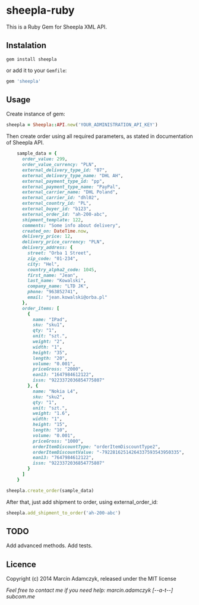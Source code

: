 sheepla-ruby
===================

This is a Ruby Gem for Sheepla XML API.

## Instalation

```console
gem install sheepla
```

or add it to your `Gemfile`:

```ruby
gem 'sheepla'
```

## Usage

Create instance of gem:

```ruby
sheepla = Sheepla::API.new('YOUR_ADMINISTRATION_API_KEY')
```

Then create order using all required parameters, as stated in documentation of Sheepla API.

```ruby
    sample_data = {
      order_value: 299,
      order_value_currency: "PLN",
      external_delivery_type_id: "07",
      external_delivery_type_name: "DHL AH",
      external_payment_type_id: "pp",
      external_payment_type_name: "PayPal",
      external_carrier_name: "DHL Poland",
      external_carrier_id: "dhl02",
      external_country_id: "PL",
      external_buyer_id: "b123",
      external_order_id: "ah-200-abc",
      shipment_template: 122,
      comments: "Some info about delivery",
      created_on: DateTime.now,
      delivery_price: 12,
      delivery_price_currency: "PLN",
      delivery_address: {
        street: "Orba 1 Street",
        zip_code: "01-234",
        city: "Hel",
        country_alpha2_code: 1045,
        first_name: "Jean",
        last_name: "Kowalski",
        company_name: "LTD JK",
        phone: "963852741",
        email: "jean.kowalski@orba.pl"
      },
      order_items: [
        {
          name: "IPad",
          sku: "sku1",
          qty: "1",
          unit: "szt.",
          weight: "2",
          width: "1",
          height: "35",
          length: "20",
          volume: "0.001",
          priceGross: "2000",
          ean13: "1647984612122",
          issn: "9223372036854775807"
        }, {
          name: "Nokia L4",
          sku: "sku2",
          qty: "1",
          unit: "szt.",
          weight: "1.6",
          width: "1",
          height: "15",
          length: "10",
          volume: "0.001",
          priceGross: "1000",
          orderItemDiscountType: "orderItemDiscountType2",
          orderItemDiscountValue: "-79228162514264337593543950335",
          ean13: "7647984612122",
          issn: "9223372036854775807"
        }
      ]
    }

sheepla.create_order(sample_data)
```

After that, just add shipment to order, using external_order_id:

```ruby
sheepla.add_shipment_to_order('ah-200-abc')
```

## TODO

Add advanced methods.
Add tests.

## Licence

Copyright (c) 2014 Marcin Adamczyk, released under the MIT license


*Feel free to contact me if you need help: marcin.adamczyk [--a-t--] subcom.me*
